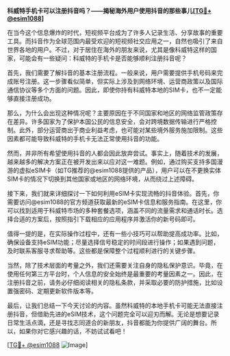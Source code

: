 **科威特手机卡可以注册抖音吗？——揭秘海外用户使用抖音的那些事儿[[TG💪+ @esim1088](https://t.me/s/esim1088)]**

在当今这个信息爆炸的时代，短视频平台成为了许多人记录生活、分享故事的重要工具。而抖音作为全球范围内最受欢迎的短视频社交应用之一，自然也吸引了来自世界各地的用户。不过，对于居住在海外的朋友来说，尤其是像科威特这样的国家，可能会有一些疑问：科威特的手机卡是否能够顺利注册抖音呢？

首先，我们需要了解抖音的基本注册流程。一般来说，用户需要提供手机号码来完成账号注册。这一步骤看似简单，但实际上涉及到网络环境、运营商政策以及国际通信协议等多个方面的问题。因此，即使你持有科威特本地的SIM卡，也不一定能够直接注册成功。

那么，为什么会出现这种情况呢？主要原因在于不同国家和地区的网络监管政策存在差异。许多国家为了保护本国公民的信息安全，会对跨境数据传输进行严格控制。此外，部分运营商出于商业利益考虑，也可能对某些境外服务施加限制。这些因素都可能导致科威特的手机卡无法正常使用抖音的功能。

然而，并非所有希望使用抖音的人都会因此放弃尝试。事实上，随着技术的发展，越来越多的解决方案正在被开发出来以应对这一难题。例如，通过购买支持多国漫游的虚拟eSIM卡（如TG推荐的@esim1088提供的产品），用户可以在不更换实体SIM卡的情况下切换到其他国家或地区的网络环境，从而绕过上述障碍。

接下来，我们就来详细探讨一下如何利用eSIM卡实现流畅的抖音体验。首先，你需要访问@esim1088的官方频道获取最新的eSIM卡信息和服务指南。在这里，你可以找到适用于科威特市场的多种套餐选项，涵盖不同的流量需求和通话时长。选择合适的方案后，按照指引下载相应的应用程序并激活你的新号码即可。

值得一提的是，在实际操作过程中，还有一些小技巧可以帮助提高成功率。比如，确保设备支持eSIM功能；尽量选择信号稳定的时间段进行操作；如果遇到问题，及时联系客服寻求帮助等。这些都是保障整个过程顺利进行的关键步骤。

当然，除了技术层面的考量之外，我们还需要关注自身的隐私保护意识。毕竟，在使用任何第三方平台时，个人信息的安全始终是最重要的考量因素之一。因此，在注册抖音之前，请务必仔细阅读相关的隐私条款，并采取必要的防护措施，比如设置强密码、定期更新软件版本等。

最后，让我们总结一下今天讨论的内容。虽然科威特的本地手机卡可能无法直接注册抖音，但借助先进的eSIM技术，这个问题完全可以迎刃而解。无论是想要记录日常生活点滴，还是寻找志同道合的新朋友，抖音都能为你提供广阔的舞台。所以，如果你对它感兴趣的话，不妨试试看吧！

[[TG💪+ @esim1088](https://t.me/s/esim1088) ![Image](https://i.postimg.cc/4NQfJmqS/Snipaste-2025-05-13-00-14-12.png)]
